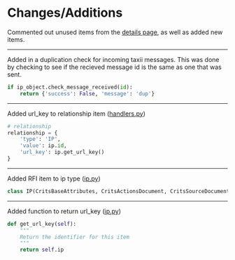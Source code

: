 # Changes/Additions

Commented out unused items from the [details page](templates/ip_detail.html), as well as added new items.

---

Added in a duplication check for incoming taxii messages. This was done by checking to see if the recieved message id is the same as one that was sent.
  
```python
if ip_object.check_message_received(id):
    return {'success': False, 'message': 'dup'}
```  

---

Added url_key to relationship item ([handlers.py](handlers.py))

```python
# relationship
relationship = {
    'type': 'IP',
    'value': ip.id,
    'url_key': ip.get_url_key()
}
```

---

Added RFI item to ip type ([ip.py](ip.py))

```python
class IP(CritsBaseAttributes, CritsActionsDocument, CritsSourceDocument, Document, MartiRFIDocument):
```

---

Added function to return url_key ([ip.py](ip.py))

```python
def get_url_key(self):
    """
    Return the identifier for this item
    """
    return self.ip
```